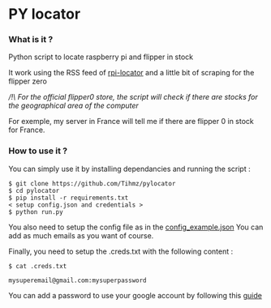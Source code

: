 # PY locator

### What is it ?

Python script to locate raspberry pi and flipper in stock

It work using the RSS feed of [rpi-locator](https://rpilocator.com/) 
and a little bit of scraping for the flipper zero

*/!\ For the official flipper0 store, the script will check if there are stocks for the geographical area of the computer*

For exemple, my server in France will tell me if there are flipper 0 in stock for France.

### How to use it ?

You can simply use it by installing dependancies and running the script :
```
$ git clone https://github.com/Tihmz/pylocator
$ cd pylocator
$ pip install -r requirements.txt
< setup config.json and credentials >
$ python run.py
```

You also need to setup the config file as in the [config_example.json](/config_example.json)
You can add as much emails as you want of course.

Finally, you need to setup the .creds.txt with the following content :
```
$ cat .creds.txt

mysuperemail@gmail.com:mysuperpassword
```

You can add a password to use your google account by following this [guide](https://support.google.com/accounts/answer/185833?)


